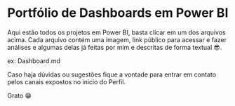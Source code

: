 # Portfólio de Dashboards em Power BI 
Aqui estão todos os projetos em Power BI, basta clicar em um dos arquivos acima. Cada arquivo contém uma imagem, link público para acessar e fazer análises e algumas delas já feitas por mim e descritas de forma textual 😎. 

ex: Dashboard.md  

Caso haja dúvidas ou sugestões fique a vontade para entrar em contato pelos canais expostos no inicio do Perfil. 


Grato 😁


 
